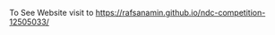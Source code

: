 To See Website visit to
<a href="https://rafsanamin.github.io/ndc-competition-12505033/">https://rafsanamin.github.io/ndc-competition-12505033/</a>
